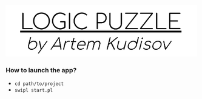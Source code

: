 ![Logo](https://github.com/phos-phophy/ProFunLog/blob/master/logic-puzzle/resources/logo.png?raw=true)

### How to launch the app? 

* `cd path/to/project`
* `swipl start.pl`
